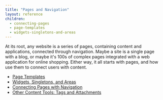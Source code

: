 ```yaml
---
title: "Pages and Navigation"
layout: reference
children:
  - connecting-pages
  - page-templates
  - widgets-singletons-and-areas
---
```


At its root, any website is a series of pages, containing content and applications, connected through navigation. Maybe a site is a single page with a blog, or maybe it's 100s of complex pages integrated with a web application for online shopping. Either way, it all starts with pages, and how use them to connect users with content.

* [Page Templates](/tutorials/core-concepts/pages-and-navigation/page-templates.md)
* [Widgets, Singletons, and Areas](/tutorials/core-concepts/pages-and-navigation/widgets-singletons-and-areas.md)
* [Connecting Pages with Navigation](/tutorials/core-concepts/pages-and-navigation/connecting-pages.md)
* [Other Content Tools: Tags and Attachments](tutorials/core-concepts/editable-content-on-pages/other-content-tools.md)